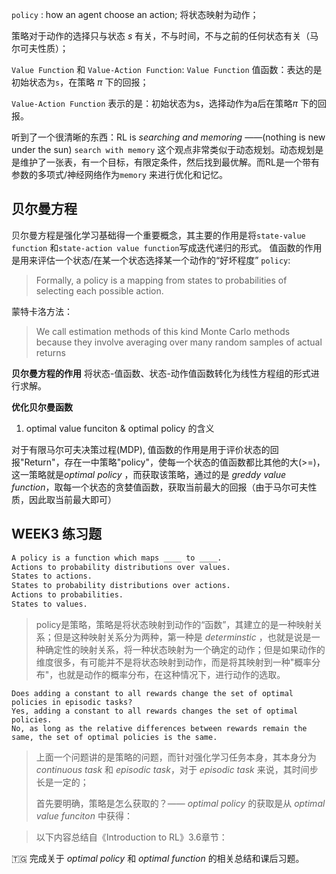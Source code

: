 `policy` : how an agent choose an action; 将状态映射为动作；

策略对于动作的选择只与状态 *s* 有关，不与时间，不与之前的任何状态有关（马尔可夫性质）；

`Value Function` 和 `Value-Action Function`:
`Value Function` 值函数：表达的是初始状态为`s`，在策略 $\pi$ 下的回报；

`Value-Action Function` 表示的是：初始状态为s，选择动作为a后在策略$\pi$ 下的回报。



听到了一个很清晰的东西：RL is *searching and memoring* ——(nothing is new under the sun)  `search with memory` 这个观点非常类似于动态规划。动态规划是是维护了一张表，有一个目标，有限定条件，然后找到最优解。而RL是一个带有参数的多项式/神经网络作为`memory` 来进行优化和记忆。

## 贝尔曼方程

贝尔曼方程是强化学习基础得一个重要概念，其主要的作用是将`state-value function` 和`state-action value function`写成迭代递归的形式。
值函数的作用是用来评估一个状态/在某一个状态选择某一个动作的“好坏程度”
`policy`:
> Formally, a policy is a mapping from states to probabilities of selecting each possible action.

蒙特卡洛方法：
> We call estimation methods of this kind Monte Carlo methods because they involve averaging over many random samples of actual returns

**贝尔曼方程的作用**
将状态-值函数、状态-动作值函数转化为线性方程组的形式进行求解。

**优化贝尔曼函数**
1. optimal value funciton & optimal policy 的含义

对于有限马尔可夫决策过程(MDP), 值函数的作用是用于评价状态的回报"Return"，存在一中策略"policy"，使每一个状态的值函数都比其他的大(>=)，这一策略就是*optimal policy* ，而获取该策略，通过的是 *greddy value function*，取每一个状态的贪婪值函数，获取当前最大的回报（由于马尔可夫性质，因此取当前最大即可）



## WEEK3 练习题

```latex
A policy is a function which maps ____ to ____.
Actions to probability distributions over values.
States to actions.
States to probability distributions over actions.
Actions to probabilities.
States to values.
```

> policy是策略，策略是将状态映射到动作的“函数”，其建立的是一种映射关系；但是这种映射关系分为两种，第一种是 *determinstic* ，也就是说是一种确定性的映射关系，将一种状态映射为一个确定的动作；但是如果动作的维度很多，有可能并不是将状态映射到动作，而是将其映射到一种"概率分布"，也就是动作的概率分布，在这种情况下，进行动作的选取。

```
Does adding a constant to all rewards change the set of optimal policies in episodic tasks?
Yes, adding a constant to all rewards changes the set of optimal policies.
No, as long as the relative differences between rewards remain the same, the set of optimal policies is the same.
```

> 上面一个问题讲的是策略的问题，而针对强化学习任务本身，其本身分为 *continuous task* 和 *episodic task*，对于 *episodic task* 来说，其时间步长是一定的；
>
> 首先要明确，策略是怎么获取的？—— *optimal policy* 的获取是从 *optimal value funciton* 中获得：

> 以下内容总结自《Introduction to RL》3.6章节：

:togo: 完成关于 *optimal policy* 和 *optimal function* 的相关总结和课后习题。